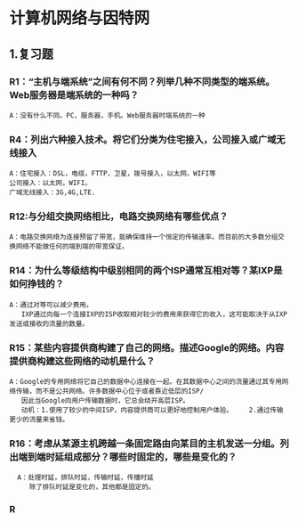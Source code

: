 # 计算机网络与因特网

## 1.复习题

### R1：“主机与端系统”之间有何不同？列举几种不同类型的端系统。Web服务器是端系统的一种吗？
    A：没有什么不同。PC，服务器，手机。Web服务器时端系统的一种

### R4：列出六种接入技术。将它们分类为住宅接入，公司接入或广域无线接入
    A：住宅接入：DSL，电缆，FTTP，卫星，拨号接入，以太网，WIFI等
    公司接入：以太网，WIFI。
    广域无线接入：3G,4G,LTE.
  
### R12:与分组交换网络相比，电路交换网络有哪些优点？
    A：电路交换网络为连接预留了带宽，能确保维持一个恒定的传输速率。而目前的大多数分组交换网络不能做任何的端到端的带宽保证。
    
### R14：为什么等级结构中级别相同的两个ISP通常互相对等？某IXP是如何挣钱的？
    A：通过对等可以减少费用。
       IXP通过向每一个连接IXP的ISP收取相对较少的费用来获得它的收入，这可能取决于从IXP发送或接收的流量的数量。
### R15：某些内容提供商构建了自己的网络。描述Google的网络。内容提供商构建这些网络的动机是什么？
    A：Google的专用网络将它自己的数据中心连接在一起。在其数据中心之间的流量通过其专用网络传输，而不是公共网络。许多数据中心位于或者靠近低层的ISP/
       因此当Google向用户传输数据时，它总会绕开高层ISP。
       动机：1.使用了较少的中间ISP，内容提供商可以更好地控制用户体验。    2.通过传输更少的流量来省钱。
### R16：考虑从某源主机跨越一条固定路由向某目的主机发送一分组。列出端到端时延组成部分？哪些时固定的，哪些是变化的？
      A：处理时延，排队时延，传输时延，传播时延
         除了排队时延是变化的，其他都是固定的。
### R
